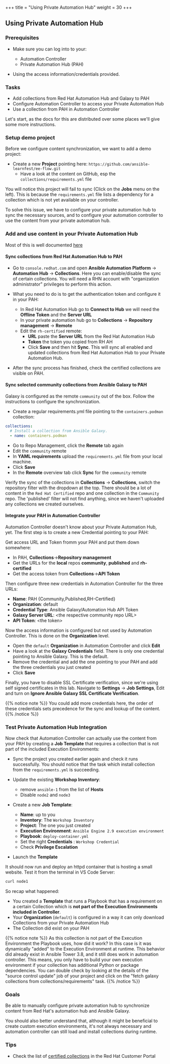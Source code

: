 +++
title = "Using Private Automation Hub"
weight = 30
+++

## Using Private Automation Hub

### Prerequisites

* Make sure you can log into to your:

  * Automation Controller
  * Private Automation Hub (PAH)

* Using the access information/credentials provided.

### Tasks

* Add collections from Red Hat Automation Hub and Galaxy to PAH
* Configure Automation Controller to access your Private Automation Hub
* Use a collection from PAH in Automation Controller

Let's start, as the docs for this are distributed over some places we'll give some more instructions.

### Setup demo project

Before we configure content synchronization, we want to add a demo project:

* Create a new **Project** pointing here: `https://github.com/ansible-learnfest/ee-flow.git`
  * Have a look at the content on GitHub, esp the `collections/requirements.yml` file

You will notice this project will fail to sync (Click on the **Jobs** menu on the left). This is because the `requirements.yml` file lists a dependency for a collection which is not yet available on your controller.

To solve this issue, we have to configure your private automation hub to sync the necessary sources, and to configure your automation controller to use the content from your private automation hub.

### Add and use content in your Private Automation Hub

Most of this is well documented [here](https://access.redhat.com/documentation/en-us/red_hat_ansible_automation_platform/2.3/html-single/managing_red_hat_ansible_content_collections_and_ansible_galaxy_collections_in_automation_hub/index)

#### Sync collections from Red Hat Automation Hub to PAH

* Go to `console.redhat.com` and open **Ansible Automation Platform** -> **Automation Hub** -> **Collections**. Here you can enable/disable the sync of certain collections. You will need a RHN account with "organization administrator" privileges to perform this action.

* What you need to do is to get the authentication token and configure it in your PAH:
  * In Red Hat Automation Hub go to **Connect to Hub** we will need the **Offline Token** and the **Server URL**
  * In your private automation hub go to **Collections** -> **Repository management** -> **Remote**
  * Edit the `rh-certified` remote:
    * **URL** paste the **Server URL** from the Red Hat Automation Hub
    * **Token** the token you copied from RH AH
    * Click **Save** and then hit **Sync**. This will sync all enabled and updated collections from Red Hat Automation Hub to your Private Automation Hub.
* After the sync process has finished, check the certified collections are visible on PAH.

#### Sync selected community collections from Ansible Galaxy to PAH

Galaxy is configured as the remote `community` out of the box. Follow the instructions to configure the synchronization.

* Create a regular requirements.yml file pointing to the `containers.podman` collection:

```yaml
collections:
  # Install a collection from Ansible Galaxy.
  - name: containers.podman
```

* Go to Repo Management, click the **Remote** tab again
* Edit the `community` remote
* In **YAML requirements** upload the  `requirements.yml` file from your local machine.
* Click **Save**
* In the **Remote** overview tab click **Sync** for the `community` remote

Verify the sync of the collections in **Collections** -> **Collections**, switch the repository filter with the dropdown at the top. There should be a lot of content in the `Red Hat Certified` repo and one collection in the `Community` repo. The 'published' filter will not find anything, since we haven't uploaded any collections we created ourselves.

#### Integrate your PAH in Automation Controller

Automation Controller doesn't know about your Private Automation Hub, yet. The first step is to create a new Credential pointing to your PAH:

Get access URL and Token fromm your PAH and put them down somewhere:

* In PAH, **Collections**->**Repository management**
* Get the URLs for the **local** repos **community**, **published** and **rh-certified**
* Get the access token from **Collections**->**API Token**

Then configure three new credentials in Automation Controller for the three URLs:

* **Name**: PAH {Community,Published,RH-Certified}
* **Organization**: default
* **Credential Type**: Ansible Galaxy/Automation Hub API Token
* **Galaxy Server URL**: &lt;the respective community repo URL&gt;
* **API Token**: &lt;the token&gt;

Now the access information is configured but not used by Automation Controller. This is done on the **Organization** level.

* Open the `default` **Organization** in Automation Controller and click **Edit**
* Have a look at the **Galaxy Credentials** field. There is only one credential pointing to Ansible Galaxy. This is the default.
* Remove the credential and add the one pointing to your PAH and add the three credentials you just created
* Click **Save**

Finally, you have to disable SSL Certificate verification, since we're using self signed certificates in this lab. Navigate to **Settings** -> **Job Settings**, Edit and turn on **Ignore Ansible Galaxy SSL Certificate Verification**.

{{% notice note %}}
You could add more credentials here, the order of these credentials sets precedence for the sync and lookup of the content.
{{% /notice %}}

### Test Private Automation Hub Integration

Now check that Automation Controller can actually use the content from your PAH by creating a **Job Template** that requires a collection that is not part of the included Execution Environments:

* Sync the project you created earlier again and check it runs successfully. You should notice that the task which install collection from the `requirements.yml` is succeeding.

* Update the existing **Workshop Inventory**:
  * remove `ansible-1` from the list of **Hosts**
  * Disable `node2` and `node3`

* Create a new **Job Template**:
  * **Name**: up to you
  * **Inventory**: The `Workshop Inventory`
  * **Project**: The one you just created
  * **Execution Environment**: `Ansible Engine 2.9 execution environment`
  * **Playbook**: `deploy-container.yml`
  * Set the right **Credentials** : `Workshop Credential`
  * Check **Privilege Escalation**

* Launch the **Template**

It should now run and deploy an httpd container that is hosting a small website. Test it from the terminal in VS Code Server:

```bash
curl node1
```

So recap what happened:

* You created a **Template** that runs a Playbook that has a requirement on a certain Collection which is **not part of the Execution Environments included in Controller**.
* Your **Organization** (`default`) is configured in a way it can only download Collections from your Private Automation Hub
* The Collection did exist on your PAH

{{% notice note %}}
As this collection is not part of the Execution Environment the Playbook uses, how did it work?
In this case is it was dynamically "added" to the Execution Environment at runtime. This behavior did already exist in Ansible Tower 3.8, and it still does work in automation controller. This means, you only have to build your own execution environment if your collection has additional Python or package dependencies. You can double check by looking at the details of the "source control update" job of your project and click on the "fetch galaxy collections from collections/requirements" task.
{{% /notice %}}

### Goals

Be able to manually configure private automation hub to synchronize content from Red Hat's automation hub and Ansible Galaxy.

You should also better understand that, although it might be beneficial to create custom execution environments, it's not always necessary and automation controller can still load and install collections during runtime.

### Tips

* Check the list of [certified collections](https://access.redhat.com/articles/3642632) in the Red Hat Customer Portal
